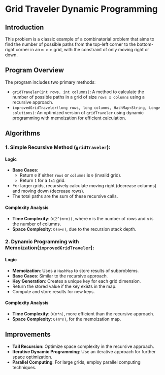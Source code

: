 # Grid Traveler Dynamic Programming

## Introduction

This problem is a classic example of a combinatorial problem that aims to find the number of possible paths from the top-left corner to the bottom-right corner in an `m x n` grid, with the constraint of only moving right or down.

## Program Overview

The program includes two primary methods:

- `gridTraveler(int rows, int columns)`: A method to calculate the number of possible paths in a grid of size `rows x columns` using a recursive approach.
- `improvedGridTraveler(long rows, long columns, HashMap<String, Long> solutions)`: An optimized version of `gridTraveler` using dynamic programming with memoization for efficient calculation.

## Algorithms

### **1. Simple Recursive Method (`gridTraveler`):**

#### Logic

- **Base Cases**:
  - Return `0` if either `rows` or `columns` is `0` (invalid grid).
  - Return `1` for a `1x1` grid.
- For larger grids, recursively calculate moving right (decrease columns) and moving down (decrease rows).
- The total paths are the sum of these recursive calls.

#### Complexity Analysis

- **Time Complexity**: `O(2^(m+n))`, where `m` is the number of rows and `n` is the number of columns.
- **Space Complexity**: `O(m+n)`, due to the recursion stack depth.

### **2. Dynamic Programming with Memoization(`improvedGridTraveler`):**

#### Logic

- **Memoization**: Uses a `HashMap` to store results of subproblems.
- **Base Cases**: Similar to the recursive approach.
- **Key Generation**: Creates a unique key for each grid dimension.
- Return the stored value if the key exists in the map.
- Compute and store results for new keys.

#### Complexity Analysis

- **Time Complexity**: `O(m*n)`, more efficient than the recursive approach.
- **Space Complexity**: `O(m*n)`, for the memoization map.

## Improvements

- **Tail Recursion**: Optimize space complexity in the recursive approach.
- **Iterative Dynamic Programming**: Use an iterative approach for further space optimization.
- **Parallel Computing**: For large grids, employ parallel computing techniques.
